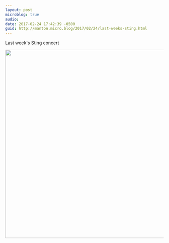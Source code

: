 ```yaml
---
layout: post
microblog: true
audio: 
date: 2017-02-24 17:42:39 -0500
guid: http://manton.micro.blog/2017/02/24/last-weeks-sting.html
---
```

Last week's Sting concert

<img src="http://manton.micro.blog/uploads/2018/eb17b01e2e.jpg" width="600" height="600" />
